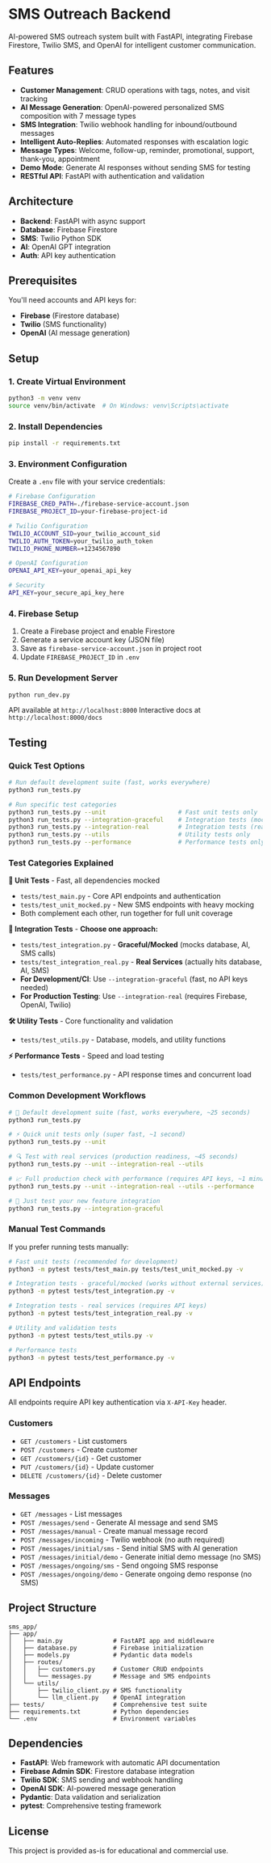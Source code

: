 # SMS Outreach Backend

AI-powered SMS outreach system built with FastAPI, integrating Firebase Firestore, Twilio SMS, and OpenAI for intelligent customer communication.

## Features

- **Customer Management**: CRUD operations with tags, notes, and visit tracking
- **AI Message Generation**: OpenAI-powered personalized SMS composition with 7 message types
- **SMS Integration**: Twilio webhook handling for inbound/outbound messages
- **Intelligent Auto-Replies**: Automated responses with escalation logic
- **Message Types**: Welcome, follow-up, reminder, promotional, support, thank-you, appointment
- **Demo Mode**: Generate AI responses without sending SMS for testing
- **RESTful API**: FastAPI with authentication and validation

## Architecture

- **Backend**: FastAPI with async support
- **Database**: Firebase Firestore
- **SMS**: Twilio Python SDK
- **AI**: OpenAI GPT integration
- **Auth**: API key authentication

## Prerequisites

You'll need accounts and API keys for:
- **Firebase** (Firestore database)
- **Twilio** (SMS functionality) 
- **OpenAI** (AI message generation)

## Setup

### 1. Create Virtual Environment

```bash
python3 -m venv venv
source venv/bin/activate  # On Windows: venv\Scripts\activate
```

### 2. Install Dependencies

```bash
pip install -r requirements.txt
```

### 3. Environment Configuration

Create a `.env` file with your service credentials:

```bash
# Firebase Configuration
FIREBASE_CRED_PATH=./firebase-service-account.json
FIREBASE_PROJECT_ID=your-firebase-project-id

# Twilio Configuration  
TWILIO_ACCOUNT_SID=your_twilio_account_sid
TWILIO_AUTH_TOKEN=your_twilio_auth_token
TWILIO_PHONE_NUMBER=+1234567890

# OpenAI Configuration
OPENAI_API_KEY=your_openai_api_key

# Security
API_KEY=your_secure_api_key_here
```

### 4. Firebase Setup

1. Create a Firebase project and enable Firestore
2. Generate a service account key (JSON file)
3. Save as `firebase-service-account.json` in project root
4. Update `FIREBASE_PROJECT_ID` in `.env`

### 5. Run Development Server

```bash
python run_dev.py
```

API available at `http://localhost:8000`
Interactive docs at `http://localhost:8000/docs`

## Testing

### Quick Test Options

```bash
# Run default development suite (fast, works everywhere)
python3 run_tests.py

# Run specific test categories
python3 run_tests.py --unit                    # Fast unit tests only
python3 run_tests.py --integration-graceful    # Integration tests (mocked external services)
python3 run_tests.py --integration-real        # Integration tests (real external services)
python3 run_tests.py --utils                   # Utility tests only
python3 run_tests.py --performance             # Performance tests only
```

### Test Categories Explained

**🚀 Unit Tests** - Fast, all dependencies mocked
- `tests/test_main.py` - Core API endpoints and authentication
- `tests/test_unit_mocked.py` - New SMS endpoints with heavy mocking
- Both complement each other, run together for full unit coverage

**🔗 Integration Tests** - **Choose one approach:**
- `tests/test_integration.py` - **Graceful/Mocked** (mocks database, AI, SMS calls)
- `tests/test_integration_real.py` - **Real Services** (actually hits database, AI, SMS)
- **For Development/CI**: Use `--integration-graceful` (fast, no API keys needed)
- **For Production Testing**: Use `--integration-real` (requires Firebase, OpenAI, Twilio)

**🛠️ Utility Tests** - Core functionality and validation
- `tests/test_utils.py` - Database, models, and utility functions

**⚡ Performance Tests** - Speed and load testing
- `tests/test_performance.py` - API response times and concurrent load

### Common Development Workflows

```bash
# 🏃 Default development suite (fast, works everywhere, ~25 seconds)
python3 run_tests.py

# ⚡ Quick unit tests only (super fast, ~1 second)
python3 run_tests.py --unit

# 🔍 Test with real services (production readiness, ~45 seconds)
python3 run_tests.py --unit --integration-real --utils

# 📈 Full production check with performance (requires API keys, ~1 minute)
python3 run_tests.py --unit --integration-real --utils --performance

# 🎯 Just test your new feature integration
python3 run_tests.py --integration-graceful
```

### Manual Test Commands

If you prefer running tests manually:

```bash
# Fast unit tests (recommended for development)
python3 -m pytest tests/test_main.py tests/test_unit_mocked.py -v

# Integration tests - graceful/mocked (works without external services)
python3 -m pytest tests/test_integration.py -v

# Integration tests - real services (requires API keys)
python3 -m pytest tests/test_integration_real.py -v

# Utility and validation tests
python3 -m pytest tests/test_utils.py -v

# Performance tests
python3 -m pytest tests/test_performance.py -v
```

## API Endpoints

All endpoints require API key authentication via `X-API-Key` header.

### Customers
- `GET /customers` - List customers
- `POST /customers` - Create customer  
- `GET /customers/{id}` - Get customer
- `PUT /customers/{id}` - Update customer
- `DELETE /customers/{id}` - Delete customer

### Messages
- `GET /messages` - List messages
- `POST /messages/send` - Generate AI message and send SMS
- `POST /messages/manual` - Create manual message record
- `POST /messages/incoming` - Twilio webhook (no auth required)
- `POST /messages/initial/sms` - Send initial SMS with AI generation
- `POST /messages/initial/demo` - Generate initial demo message (no SMS)
- `POST /messages/ongoing/sms` - Send ongoing SMS response
- `POST /messages/ongoing/demo` - Generate ongoing demo response (no SMS)

## Project Structure

```
sms_app/
├── app/
│   ├── main.py              # FastAPI app and middleware
│   ├── database.py          # Firebase initialization  
│   ├── models.py            # Pydantic data models
│   ├── routes/
│   │   ├── customers.py     # Customer CRUD endpoints
│   │   └── messages.py      # Message and SMS endpoints
│   └── utils/
│       ├── twilio_client.py # SMS functionality
│       └── llm_client.py    # OpenAI integration
├── tests/                   # Comprehensive test suite
├── requirements.txt         # Python dependencies
└── .env                     # Environment variables
```

## Dependencies

- **FastAPI**: Web framework with automatic API documentation
- **Firebase Admin SDK**: Firestore database integration
- **Twilio SDK**: SMS sending and webhook handling  
- **OpenAI SDK**: AI-powered message generation
- **Pydantic**: Data validation and serialization
- **pytest**: Comprehensive testing framework

## License

This project is provided as-is for educational and commercial use.
